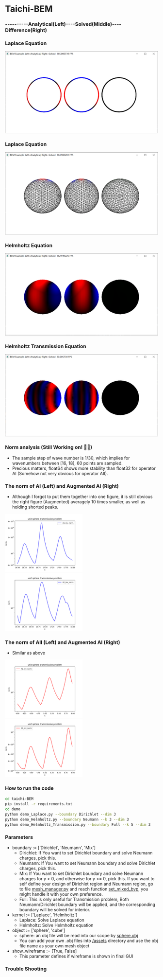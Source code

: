 # Taichi-BEM

### ----------Analytical(Left)----Solved(Middle)----Difference(Right)

### Laplace Equation
<img src="demo/Laplace_solved_Neumann_2d.png" height="270">

### Laplace Equation
<img src="demo/Laplace_solved_Neumann.png" height="270">

### Helmholtz Equation
<img src="demo/Helmholtz_solved_Dirichlet.png" height="270">

### Helmholtz Transmission Equation
<img src="demo/HelmholtzTransmission_solved_Full.png" height="270">

### Norm analysis (Still Working on! 👨‍💻)
* The sample step of wave number is 1/30, which implies for wavenumbers between [16, 18], 60 points are sampled.
* Precious matters, float64 shows more stability than float32 for operator AI (Somehow not very obvious for operator AII).
### The norm of AI (Left) and Augmented AI (Right)
* Although I forgot to put them together into one figure, it is still obvious the right figure (Augmented) averagely 10 times smaller, as well as holding shorted peaks.

<img src="demo/A1_plot_Neumann1_Dirichlet1.png" height="192"> <img src="demo/A1_plot_augment_1_1.png" height="192">

### The norm of AII (Left) and Augmented AI (Right)
* Similar as above

<img src="demo/A2_plot_Neumann1_Dirichlet1.png" height="192"> <img src="demo/A2_plot_augment_1_1.png" height="192">

### How to run the code

```bash
cd taichi-BEM
pip install -r requirements.txt
cd demo
python demo_Laplace.py --boundary Dirichlet --dim 3
python demo_Helmholtz.py --boundary Neumann --k 3 --dim 3
python demo_Helmholtz_Transmission.py --boundary Full --k 5 --dim 3
```

### Parameters
- boundary := [‘Dirichlet’, 'Neumann', 'Mix']
  - Dirichlet: If You want to set Dirichlet boundary and solve Neumann charges, pick this.
  - Neumann: If You want to set Neumann boundary and solve Dirichlet charges, pick this.
  - Mix: If You want to set Dirichlet boundary and solve Neumann charges for y > 0, and otherwise for y <= 0, pick this. If you want to self define your design of Dirichlet region and Neumann region, go to file [mesh_manager.py](src/managers/mesh_manager.py) and reach function [set_mixed_bvp](src/managers/mesh_manager.py), you might handle it with your own preference.
  - Full: This is only useful for Transmission problem, Both Neumann/Dirichlet boundary will be applied, and the corresponding boundary will be solved for interior.
- kernel := ['Laplace', 'Helmholtz']
  - Laplace: Solve Laplace equation
  - Helmholtz: Solve Helmholtz equation
- object := ['sphere', 'cube']
  - sphere: an obj file will be read into our scope by [sphere.obj](assets/sphere.obj)
  - You can add your own .obj files into [/assets](assets/) directory and use the obj file name as your own mesh object
- show_wireframe := [True, False]
  - This parameter defines if wireframe is shown in final GUI


### Trouble Shooting